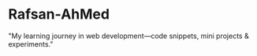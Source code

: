 # Rafsan-AhMed
"My learning journey in web development—code snippets, mini projects &amp; experiments."
